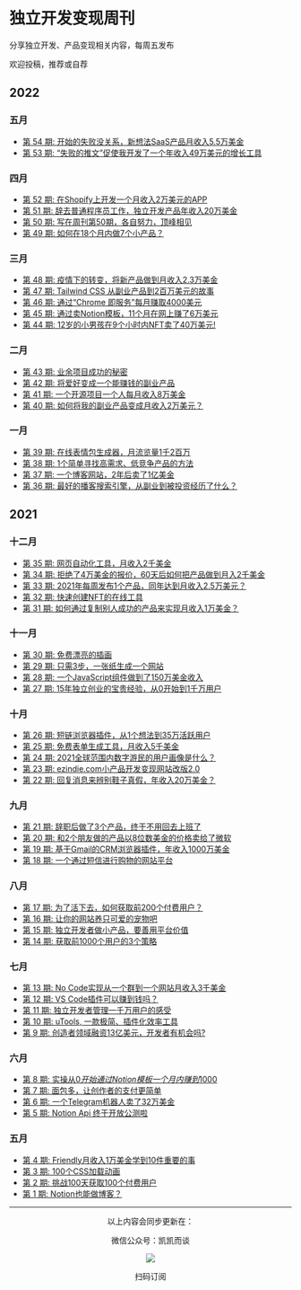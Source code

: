 # 独立开发变现周刊
分享独立开发、产品变现相关内容，每周五发布

欢迎投稿，推荐或自荐

## 2022

### 五月

*  [第 54 期: 开始的失败没关系，新想法SaaS产品月收入5.5万美金 ](https://github.com/ljinkai/weekly/blob/main/2022/issue-54.md) 
*  [第 53 期: “失败的推文”促使我开发了一个年收入49万美元的增长工具 ](https://github.com/ljinkai/weekly/blob/main/2022/issue-53.md) 

### 四月

*  [第 52 期: 在Shopify上开发一个月收入2万美元的APP ](https://github.com/ljinkai/weekly/blob/main/2022/issue-52.md) 
*  [第 51 期: 辞去普通程序员工作，独立开发产品年收入20万美金 ](https://github.com/ljinkai/weekly/blob/main/2022/issue-51.md) 
*  [第 50 期: 写在周刊第50期，各自努力，顶峰相见 ](https://github.com/ljinkai/weekly/blob/main/2022/issue-50.md) 
*  [第 49 期: 如何在18个月内做7个小产品？ ](https://github.com/ljinkai/weekly/blob/main/2022/issue-49.md) 

### 三月

*  [第 48 期: 疫情下的转变，将新产品做到月收入2.3万美金 ](https://github.com/ljinkai/weekly/blob/main/2022/issue-48.md) 
*  [第 47 期: Tailwind CSS 从副业产品到2百万美元的故事 ](https://github.com/ljinkai/weekly/blob/main/2022/issue-47.md) 
*  [第 46 期: 通过“Chrome 即服务”每月赚取4000美元 ](https://github.com/ljinkai/weekly/blob/main/2022/issue-46.md) 
*  [第 45 期: 通过卖Notion模板，11个月在网上赚了6万美元 ](https://github.com/ljinkai/weekly/blob/main/2022/issue-45.md) 
*  [第 44 期: 12岁的小男孩在9个小时内NFT卖了40万美元! ](https://github.com/ljinkai/weekly/blob/main/2022/issue-44.md) 

### 二月

*  [第 43 期: 业余项目成功的秘密 ](https://github.com/ljinkai/weekly/blob/main/2022/issue-43.md) 
*  [第 42 期: 将爱好变成一个能赚钱的副业产品 ](https://github.com/ljinkai/weekly/blob/main/2022/issue-42.md) 
*  [第 41 期: 一个开源项目一个人每月收入8万美金 ](https://github.com/ljinkai/weekly/blob/main/2022/issue-41.md) 
*  [第 40 期: 如何将我的副业产品变成月收入2万美元？ ](https://github.com/ljinkai/weekly/blob/main/2022/issue-40.md) 

### 一月

*  [第 39 期: 在线表情包生成器，月流览量1千2百万 ](https://github.com/ljinkai/weekly/blob/main/2022/issue-39.md) 
*  [第 38 期: 1个简单寻找高需求、低竞争产品的方法 ](https://github.com/ljinkai/weekly/blob/main/2022/issue-38.md) 
*  [第 37 期: 一个博客网站，2年后卖了1亿美金 ](https://github.com/ljinkai/weekly/blob/main/2022/issue-37.md) 
*  [第 36 期: 最好的播客搜索引擎，从副业到被投资经历了什么？ ](https://github.com/ljinkai/weekly/blob/main/2022/issue-36.md) 

## 2021

### 十二月

*  [第 35 期: 网页自动化工具，月收入2千美金 ](https://github.com/ljinkai/weekly/blob/main/2021/issue-35.md) 
*  [第 34 期: 拒绝了4万美金的报价，60天后如何把产品做到月入2千美金 ](https://github.com/ljinkai/weekly/blob/main/2021/issue-34.md) 
*  [第 33 期: 2021年每周发布1个产品，同年达到月收入2.5万美元？ ](https://github.com/ljinkai/weekly/blob/main/2021/issue-33.md) 
*  [第 32 期: 快速创建NFT的在线工具 ](https://github.com/ljinkai/weekly/blob/main/2021/issue-32.md) 
*  [第 31 期: 如何通过复制别人成功的产品来实现月收入1万美金？](https://github.com/ljinkai/weekly/blob/main/2021/issue-31.md) 

### 十一月

*  [第 30 期: 免费漂亮的插画](https://github.com/ljinkai/weekly/blob/main/2021/issue-30.md) 
*  [第 29 期: 只需3步，一张纸生成一个网站](https://github.com/ljinkai/weekly/blob/main/2021/issue-29.md) 
*  [第 28 期: 一个JavaScript组件做到了150万美金收入](https://github.com/ljinkai/weekly/blob/main/2021/issue-28.md) 
*  [第 27 期: 15年独立创业的宝贵经验，从0开始到1千万用户](https://github.com/ljinkai/weekly/blob/main/2021/issue-27.md) 

### 十月

*  [第 26 期: 短链浏览器插件，从1个想法到35万活跃用户](https://github.com/ljinkai/weekly/blob/main/2021/issue-26.md) 
*  [第 25 期: 免费表单生成工具，月收入5千美金](https://github.com/ljinkai/weekly/blob/main/2021/issue-25.md) 
*  [第 24 期: 2021全球范围内数字游民的用户画像是什么？](https://github.com/ljinkai/weekly/blob/main/2021/issue-24.md) 
*  [第 23 期: ezindie.com小产品开发变现网站改版2.0](https://github.com/ljinkai/weekly/blob/main/2021/issue-23.md) 
*  [第 22 期: 回复消息来辨别鞋子真假，年收入20万美金？](https://github.com/ljinkai/weekly/blob/main/2021/issue-22.md) 

### 九月

*  [第 21 期: 辞职后做了3个产品，终于不用回去上班了](https://github.com/ljinkai/weekly/blob/main/2021/issue-21.md) 
*  [第 20 期: 和2个朋友做的产品以8位数美金的价格卖给了微软](https://github.com/ljinkai/weekly/blob/main/2021/issue-20.md) 
*  [第 19 期: 基于Gmail的CRM浏览器插件，年收入1000万美金](https://github.com/ljinkai/weekly/blob/main/2021/issue-19.md) 
*  [第 18 期: 一个通过短信进行购物的网站平台](https://github.com/ljinkai/weekly/blob/main/2021/issue-18.md) 

### 八月

*  [第 17 期: 为了活下去，如何获取前200个付费用户？](https://github.com/ljinkai/weekly/blob/main/2021/issue-17.md) 
*  [第 16 期: 让你的网站养只可爱的宠物吧](https://github.com/ljinkai/weekly/blob/main/2021/issue-16.md) 
*  [第 15 期: 独立开发者做小产品，要善用平台价值](https://github.com/ljinkai/weekly/blob/main/2021/issue-15.md) 
*  [第 14 期: 获取前1000个用户的3个策略](https://github.com/ljinkai/weekly/blob/main/2021/issue-14.md) 

### 七月

*  [第 13 期: No Code实现从一个群到一个网站月收入3千美金](https://github.com/ljinkai/weekly/blob/main/2021/issue-13.md) 
*  [第 12 期: VS Code插件可以赚到钱吗？](https://github.com/ljinkai/weekly/blob/main/2021/issue-12.md) 
*  [第 11 期: 独立开发者管理一千万用户的感受](https://github.com/ljinkai/weekly/blob/main/2021/issue-11.md) 
*  [第 10 期: uTools, 一款极简、插件化效率工具](https://github.com/ljinkai/weekly/blob/main/2021/issue-10.md) 
*  [第 9 期: 创造者领域融资13亿美元，开发者有机会吗?](https://github.com/ljinkai/weekly/blob/main/2021/issue-9.md) 


### 六月

*  [第 8 期: 实操从$0开始通过Notion模板一个月内赚到$1000](https://github.com/ljinkai/weekly/blob/main/2021/issue-8.md) 
*  [第 7 期: 面包多，让创作者的支付更简单](https://github.com/ljinkai/weekly/blob/main/2021/issue-7.md) 
*  [第 6 期: 一个Telegram机器人卖了32万美金](https://github.com/ljinkai/weekly/blob/main/2021/issue-6.md) 
*  [第 5 期: Notion Api 终于开放公测啦](https://github.com/ljinkai/weekly/blob/main/2021/issue-5.md) 

### 五月

*  [第 4 期: Friendly月收入1万美金学到10件重要的事](https://github.com/ljinkai/weekly/blob/main/2021/issue-4.md) 
*  [第 3 期: 100个CSS加载动画](https://github.com/ljinkai/weekly/blob/main/2021/issue-3.md) 
*  [第 2 期: 挑战100天获取100个付费用户](https://github.com/ljinkai/weekly/blob/main/2021/issue-2.md) 
*  [第 1 期: Notion也能做博客？](https://github.com/ljinkai/weekly/blob/main/2021/issue-1.md) 

---
<center>
以上内容会同步更新在：


微信公众号：凯凯而谈


![](http://qiniu.gafata.com/2019-03-17-web-bear.jpg?imageView2/2/w/200)

扫码订阅
</center>